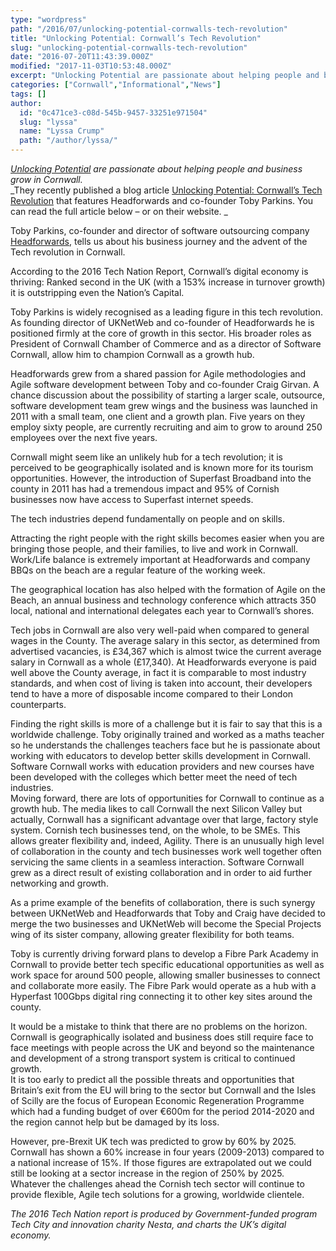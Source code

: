 ```yaml
---
type: "wordpress"
path: "/2016/07/unlocking-potential-cornwalls-tech-revolution"
title: "Unlocking Potential: Cornwall’s Tech Revolution"
slug: "unlocking-potential-cornwalls-tech-revolution"
date: "2016-07-20T11:43:39.000Z"
modified: "2017-11-03T10:53:48.000Z"
excerpt: "Unlocking Potential are passionate about helping people and business grow in Cornwall. They recently published a blog article Unlocking Potential: Cornwall’s Tech Revolution that features Headforwards and co-founder Toby Parkins. You can read the full article below – or on their website.  Toby Parkins, co-founder and director of software outsourcing company Headforwards, tells us about his business journey …"
categories: ["Cornwall","Informational","News"]
tags: []
author:
  id: "0c471ce3-c08d-545b-9457-33251e971504"
  slug: "lyssa"
  name: "Lyssa Crump"
  path: "/author/lyssa/"
---
```

_[Unlocking Potential](http://www.unlocking-potential.co.uk/) are passionate about helping people and business grow in Cornwall._  
_They recently published a blog article [Unlocking Potential: Cornwall’s Tech Revolution](http://www.unlocking-potential.co.uk/blog/cornwalls-tech-revolution) that features Headforwards and co-founder Toby Parkins. You can read the full article below – or on their website. _

Toby Parkins, co-founder and director of software outsourcing company [Headforwards](https://www.headforwards.com/), tells us about his business journey and the advent of the Tech revolution in Cornwall.

According to the 2016 Tech Nation Report, Cornwall’s digital economy is thriving: Ranked second in the UK (with a 153% increase in turnover growth) it is outstripping even the Nation’s Capital.

Toby Parkins is widely recognised as a leading figure in this tech revolution. As founding director of UKNetWeb and co-founder of Headforwards he is positioned firmly at the core of growth in this sector. His broader roles as President of Cornwall Chamber of Commerce and as a director of Software Cornwall, allow him to champion Cornwall as a growth hub.

Headforwards grew from a shared passion for Agile methodologies and Agile software development between Toby and co-founder Craig Girvan. A chance discussion about the possibility of starting a larger scale, outsource, software development team grew wings and the business was launched in 2011 with a small team, one client and a growth plan. Five years on they employ sixty people, are currently recruiting and aim to grow to around 250 employees over the next five years.

Cornwall might seem like an unlikely hub for a tech revolution; it is perceived to be geographically isolated and is known more for its tourism opportunities. However, the introduction of Superfast Broadband into the county in 2011 has had a tremendous impact and 95% of Cornish businesses now have access to Superfast internet speeds.

The tech industries depend fundamentally on people and on skills.

Attracting the right people with the right skills becomes easier when you are bringing those people, and their families, to live and work in Cornwall. Work/Life balance is extremely important at Headforwards and company BBQs on the beach are a regular feature of the working week.

The geographical location has also helped with the formation of Agile on the Beach, an annual business and technology conference which attracts 350 local, national and international delegates each year to Cornwall’s shores.

Tech jobs in Cornwall are also very well-paid when compared to general wages in the County. The average salary in this sector, as determined from advertised vacancies, is £34,367 which is almost twice the current average salary in Cornwall as a whole (£17,340). At Headforwards everyone is paid well above the County average, in fact it is comparable to most industry standards, and when cost of living is taken into account, their developers tend to have a more of disposable income compared to their London counterparts.

Finding the right skills is more of a challenge but it is fair to say that this is a worldwide challenge. Toby originally trained and worked as a maths teacher so he understands the challenges teachers face but he is passionate about working with educators to develop better skills development in Cornwall. Software Cornwall works with education providers and new courses have been developed with the colleges which better meet the need of tech industries.  
Moving forward, there are lots of opportunities for Cornwall to continue as a growth hub. The media likes to call Cornwall the next Silicon Valley but actually, Cornwall has a significant advantage over that large, factory style system. Cornish tech businesses tend, on the whole, to be SMEs. This allows greater flexibility and, indeed, Agility. There is an unusually high level of collaboration in the county and tech businesses work well together often servicing the same clients in a seamless interaction. Software Cornwall grew as a direct result of existing collaboration and in order to aid further networking and growth.

As a prime example of the benefits of collaboration, there is such synergy between UKNetWeb and Headforwards that Toby and Craig have decided to merge the two businesses and UKNetWeb will become the Special Projects wing of its sister company, allowing greater flexibility for both teams.

Toby is currently driving forward plans to develop a Fibre Park Academy in Cornwall to provide better tech specific educational opportunities as well as work space for around 500 people, allowing smaller businesses to connect and collaborate more easily. The Fibre Park would operate as a hub with a Hyperfast 100Gbps digital ring connecting it to other key sites around the county.

It would be a mistake to think that there are no problems on the horizon. Cornwall is geographically isolated and business does still require face to face meetings with people across the UK and beyond so the maintenance and development of a strong transport system is critical to continued growth.  
It is too early to predict all the possible threats and opportunities that Britain’s exit from the EU will bring to the sector but Cornwall and the Isles of Scilly are the focus of European Economic Regeneration Programme which had a funding budget of over €600m for the period 2014-2020 and the region cannot help but be damaged by its loss.

However, pre-Brexit UK tech was predicted to grow by 60% by 2025. Cornwall has shown a 60% increase in four years (2009-2013) compared to a national increase of 15%. If those figures are extrapolated out we could still be looking at a sector increase in the region of 250% by 2025.  
Whatever the challenges ahead the Cornish tech sector will continue to provide flexible, Agile tech solutions for a growing, worldwide clientele.

_The 2016 Tech Nation report is produced by Government-funded program Tech City and innovation charity Nesta, and charts the UK’s digital economy._